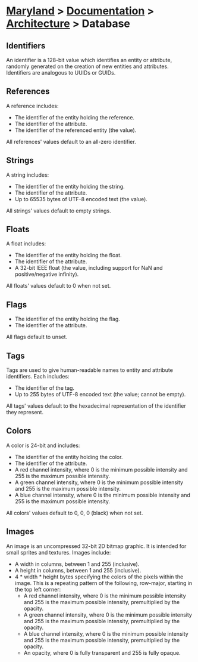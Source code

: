 # [Maryland](../../readme.md) > [Documentation](../readme.md) > [Architecture](./readme.md) > Database

## Identifiers

An identifier is a 128-bit value which identifies an entity or attribute, randomly generated on the creation of new entities and attributes.  Identifiers are analogous to UUIDs or GUIDs.

## References

A reference includes:

- The identifier of the entity holding the reference.
- The identifier of the attribute.
- The identifier of the referenced entity (the value).

All references' values default to an all-zero identifier.

## Strings

A string includes:

- The identifier of the entity holding the string.
- The identifier of the attribute.
- Up to 65535 bytes of UTF-8 encoded text (the value).

All strings' values default to empty strings.

## Floats

A float includes:

- The identifier of the entity holding the float.
- The identifier of the attribute.
- A 32-bit IEEE float (the value, including support for NaN and positive/negative infinity).

All floats' values default to 0 when not set.

## Flags

- The identifier of the entity holding the flag.
- The identifier of the attribute.

All flags default to unset.

## Tags

Tags are used to give human-readable names to entity and attribute identifiers.  Each includes:

- The identifier of the tag.
- Up to 255 bytes of UTF-8 encoded text (the value; cannot be empty).

All tags' values default to the hexadecimal representation of the identifier they represent.

## Colors

A color is 24-bit and includes:

- The identifier of the entity holding the color.
- The identifier of the attribute.
- A red channel intensity, where 0 is the minimum possible intensity and 255 is the maximum possible intensity.
- A green channel intensity, where 0 is the minimum possible intensity and 255 is the maximum possible intensity.
- A blue channel intensity, where 0 is the minimum possible intensity and 255 is the maximum possible intensity.

All colors' values default to 0, 0, 0 (black) when not set.

## Images

An image is an uncompressed 32-bit 2D bitmap graphic.  It is intended for small sprites and textures.  Images include:

- A width in columns, between 1 and 255 (inclusive).
- A height in columns, between 1 and 255 (inclusive).
- 4 * width * height bytes specifying the colors of the pixels within the image.  This is a repeating pattern of the following, row-major, starting in the top left corner:
  - A red channel intensity, where 0 is the minimum possible intensity and 255 is the maximum possible intensity, premultiplied by the opacity.
  - A green channel intensity, where 0 is the minimum possible intensity and 255 is the maximum possible intensity, premultiplied by the opacity.
  - A blue channel intensity, where 0 is the minimum possible intensity and 255 is the maximum possible intensity, premultiplied by the opacity.
  - An opacity, where 0 is fully transparent and 255 is fully opaque.
